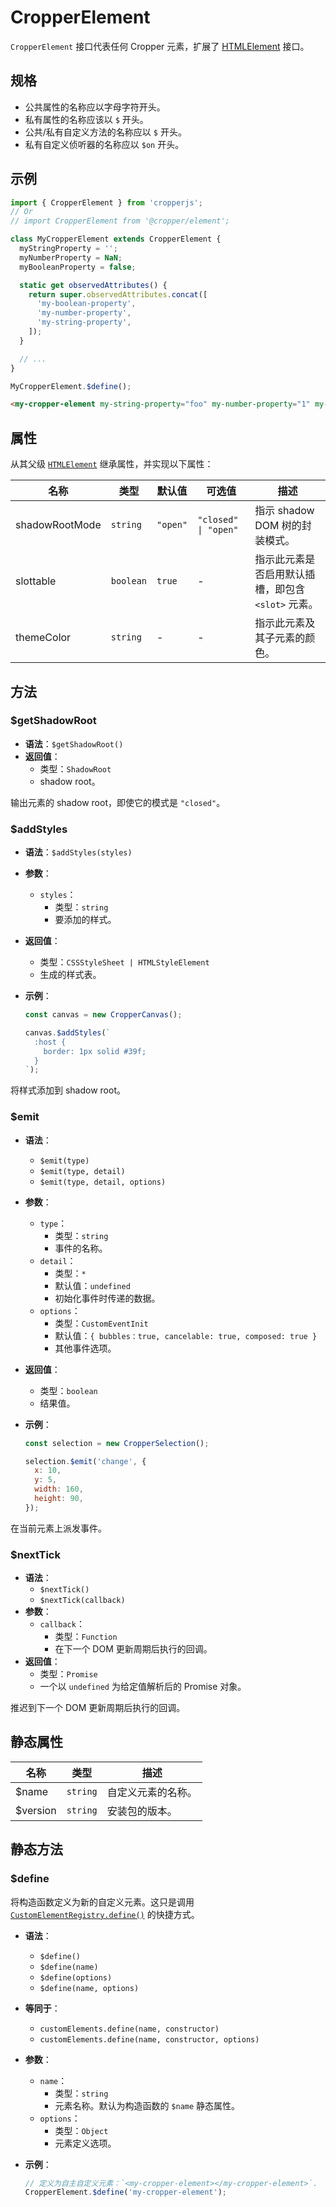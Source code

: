 # CropperElement

`CropperElement` 接口代表任何 Cropper 元素，扩展了 [HTMLElement](https://developer.mozilla.org/zh-CN/docs/Web/API/HTMLElement) 接口。

## 规格

- 公共属性的名称应以字母字符开头。
- 私有属性的名称应该以 `$` 开头。
- 公共/私有自定义方法的名称应以 `$` 开头。
- 私有自定义侦听器的名称应以 `$on` 开头。

## 示例

```js
import { CropperElement } from 'cropperjs';
// Or
// import CropperElement from '@cropper/element';

class MyCropperElement extends CropperElement {
  myStringProperty = '';
  myNumberProperty = NaN;
  myBooleanProperty = false;

  static get observedAttributes() {
    return super.observedAttributes.concat([
      'my-boolean-property',
      'my-number-property',
      'my-string-property',
    ]);
  }

  // ...
}

MyCropperElement.$define();
```

```html
<my-cropper-element my-string-property="foo" my-number-property="1" my-boolean-property></my-cropper-element>
```

## 属性

从其父级 [`HTMLElement`](https://developer.mozilla.org/zh-CN/docs/Web/API/HTMLElement) 继承属性，并实现以下属性：

| 名称 | 类型 | 默认值 | 可选值 | 描述 |
| --- | --- | --- | --- | --- |
| shadowRootMode | `string` | `"open"` | `"closed" \| "open"` | 指示 shadow DOM 树的封装模式。 |
| slottable | `boolean` | `true` | - | 指示此元素是否启用默认插槽，即包含 `<slot>` 元素。 |
| themeColor | `string` | - | - | 指示此元素及其子元素的颜色。 |

## 方法

### $getShadowRoot

- **语法**：`$getShadowRoot()`
- **返回值**：
  - 类型：`ShadowRoot`
  - shadow root。

输出元素的 shadow root，即使它的模式是 `"closed"`。

### $addStyles

- **语法**：`$addStyles(styles)`
- **参数**：
  - `styles`：
    - 类型：`string`
    - 要添加的样式。
- **返回值**：
  - 类型：`CSSStyleSheet | HTMLStyleElement`
  - 生成的样式表。
- **示例**：

  ```js
  const canvas = new CropperCanvas();

  canvas.$addStyles(`
    :host {
      border: 1px solid #39f;
    }
  `);
  ```

将样式添加到 shadow root。

### $emit

- **语法**：
  - `$emit(type)`
  - `$emit(type, detail)`
  - `$emit(type, detail, options)`
- **参数**：
  - `type`：
    - 类型：`string`
    - 事件的名称。
  - `detail`：
    - 类型：`*`
    - 默认值：`undefined`
    - 初始化事件时传递的数据。
  - `options`：
    - 类型：`CustomEventInit`
    - 默认值：`{ bubbles：true, cancelable: true, composed: true }`
    - 其他事件选项。
- **返回值**：
  - 类型：`boolean`
  - 结果值。
- **示例**：

  ```js
  const selection = new CropperSelection();

  selection.$emit('change', {
    x: 10,
    y: 5,
    width: 160,
    height: 90,
  });
  ```

在当前元素上派发事件。

### $nextTick

- **语法**：
  - `$nextTick()`
  - `$nextTick(callback)`
- **参数**：
  - `callback`：
    - 类型：`Function`
    - 在下一个 DOM 更新周期后执行的回调。
- **返回值**：
  - 类型：`Promise`
  - 一个以 `undefined` 为给定值解析后的 Promise 对象。

推迟到下一个 DOM 更新周期后执行的回调。

## 静态属性

| 名称 | 类型 | 描述 |
| --- | --- | --- |
| $name | `string` | 自定义元素的名称。 |
| $version | `string` | 安装包的版本。 |

## 静态方法

### $define

将构造函数定义为新的自定义元素。这只是调用 [`CustomElementRegistry.define()`](https://developer.mozilla.org/zh-CN/docs/Web/API/CustomElementRegistry/define) 的快捷方式。

- **语法**：
  - `$define()`
  - `$define(name)`
  - `$define(options)`
  - `$define(name, options)`
- **等同于**：
  - `customElements.define(name, constructor)`
  - `customElements.define(name, constructor, options)`
- **参数**：
  - `name`：
    - 类型：`string`
    - 元素名称。默认为构造函数的 `$name` 静态属性。
  - `options`：
    - 类型：`Object`
    - 元素定义选项。
- **示例**：

  ```js
  // 定义为自主自定义元素：`<my-cropper-element></my-cropper-element>`.
  CropperElement.$define('my-cropper-element');
  ```
